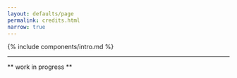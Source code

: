 ```yaml
---
layout: defaults/page
permalink: credits.html
narrow: true
---
```


{% include components/intro.md %}

<hr />

** work in progress **
